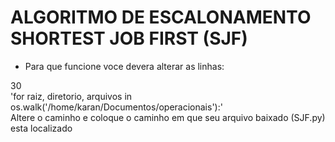 # ALGORITMO DE ESCALONAMENTO SHORTEST JOB FIRST (SJF)


* Para que funcione voce devera alterar as linhas:

30<br/> 
'for raiz, diretorio, arquivos in os.walk('/home/karan/Documentos/operacionais'):'<br/> 
Altere o caminho e coloque o caminho em que seu arquivo baixado (SJF.py) esta localizado<br/> 

